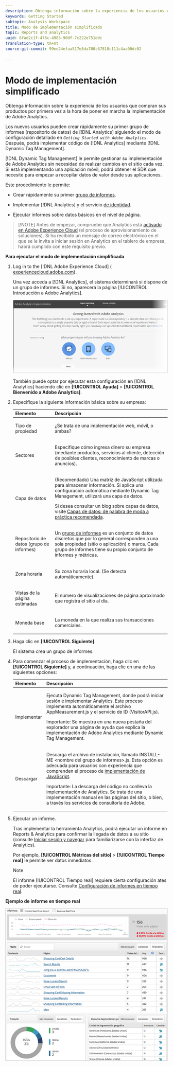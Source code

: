 ```yaml
---
description: Obtenga información sobre la experiencia de los usuarios que compran sus productos por primera vez a la hora de poner en marcha la implementación de Adobe Analytics.
keywords: Getting Started
subtopic: Analysis Workspace
title: Modo de implementación simplificado
topic: Reports and analytics
uuid: 6fad2c1f-476c-4985-90df-7c222e751ddc
translation-type: tm+mt
source-git-commit: 99ee24efaa517e8da700c67818c111c4aa90dc02

---
```



# Modo de implementación simplificado

Obtenga información sobre la experiencia de los usuarios que compran sus productos por primera vez a la hora de poner en marcha la implementación de Adobe Analytics.

<!-- 

<p>https://activation.adobedtm.com/index.php?redirected=1 </p>

 -->

Los nuevos usuarios pueden crear rápidamente su primer grupo de informes (repositorio de datos) de [!DNL Analytics] siguiendo el modo de configuración detallado en *`Getting Started with Adobe Analytics`*. Después, podrá implementar código de [!DNL Analytics] mediante [!DNL Dynamic Tag Management].

[!DNL Dynamic Tag Management] le permite gestionar su implementación de Adobe Analytics sin necesidad de realizar cambios en el sitio cada vez. Si está implementando una aplicación móvil, podrá obtener el SDK que necesite para empezar a recopilar datos de valor desde sus aplicaciones.

Este procedimiento le permite:

* Crear rápidamente su primer [grupo de informes](https://marketing.adobe.com/resources/help/en_US/analytics/getting-started/report-suites.html).
* Implementar [!DNL Analytics] y el servicio [de identidad](https://marketing.adobe.com/resources/help/en_US/mcvid/).

* Ejecutar informes sobre datos básicos en el nivel de página.

> [!NOTE] Antes de empezar, compruebe que Analytics está [activado en Adobe Experience Cloud](https://marketing.adobe.com/resources/help/en_US/mcloud/core_services.html) (el proceso de aprovisionamiento de soluciones). Si ha recibido un mensaje de correo electrónico en el que se le invita a iniciar sesión en Analytics en el tablero de empresa, habrá cumplido con este requisito previo.

**Para ejecutar el modo de implementación simplificada**

1. Log in to the [!DNL Adobe Experience Cloud] ( [experiencecloud.adobe.com](https://experiencecloud.adobe.com)).

   Una vez acceda a [!DNL Analytics], el sistema determinará si dispone de un grupo de informes. Si no, aparecerá la página [!UICONTROL Introducción a Adobe Analytics].

   ![](assets/analytics-implementation-rs-wizard.png)

   También puede optar por ejecutar esta configuración en [!DNL Analytics] haciendo clic en **[!UICONTROL Ayuda]** &gt; **[!UICONTROL Bienvenido a Adobe Analytics]**.

1. Especifique la siguiente información básica sobre su empresa:

   <table id="table_1741878A1B284CB78D297D531DC703D6"> 
     <thead> 
      <tr> 
       <th colname="col1" class="entry"> Elemento </th> 
       <th colname="col2" class="entry"> Descripción </th> 
      </tr> 
     </thead>
     <tbody> 
      <tr> 
       <td colname="col1"> <p>Tipo de propiedad </p> </td> 
       <td colname="col2"> <p>¿Se trata de una implementación web, móvil, o ambas? </p> </td> 
      </tr> 
      <tr> 
       <td colname="col1"> <p>Sectores </p> </td> 
       <td colname="col2"> <p>Especifique cómo ingresa dinero su empresa (mediante productos, servicios al cliente, detección de posibles clientes, reconocimiento de marcas o anuncios). </p> </td> 
      </tr> 
      <tr> 
       <td colname="col1"> <p>Capa de datos </p> </td> 
       <td colname="col2"> <p>(Recomendado) Una matriz de JavaScript utilizada para almacenar información. Si aplica una configuración automática mediante Dynamic Tag Management, utilizará una capa de datos. </p> <p>Si desea consultar un blog sobre capas de datos, visite <a href="https://blogs.adobe.com/digitalmarketing/analytics/data-layers-buzzword-best-practice/">Capas de datos: de palabra de moda a práctica recomendada</a>. </p> </td> 
      </tr> 
      <tr> 
       <td colname="col1"> <p>Repositorio de datos (grupo de informes) </p> </td> 
       <td colname="col2"> <p> Un <a href="https://marketing.adobe.com/resources/help/en_US/analytics/getting-started/report-suites.html">grupo de informes</a> es un conjunto de datos discretos que por lo general corresponden a una sola propiedad (sitio o aplicación) o marca. Cada grupo de informes tiene su propio conjunto de informes y métricas. </p> </td> 
      </tr> 
      <tr> 
       <td colname="col1"> <p>Zona horaria </p> </td> 
       <td colname="col2"> <p>Su zona horaria local. (Se detecta automáticamente). </p> </td> 
      </tr> 
      <tr> 
       <td colname="col1"> <p>Vistas de la página estimadas </p> </td> 
       <td colname="col2"> <p>El número de visualizaciones de página aproximado que registra el sitio al día. </p> </td> 
      </tr> 
      <tr> 
       <td colname="col1"> <p>Moneda base </p> </td> 
       <td colname="col2"> <p>La moneda en la que realiza sus transacciones comerciales. </p> </td> 
      </tr> 
     </tbody> 
    </table>

1. Haga clic en **[!UICONTROL Siguiente]**.

   El sistema crea un grupo de informes.

1. Para comenzar el proceso de implementación, haga clic en **[!UICONTROL Siguiente]** y, a continuación, haga clic en una de las siguientes opciones:

   <table id="table_71C7F7B9677346CD8D5130519D32464B"> 
     <thead> 
      <tr> 
       <th colname="col1" class="entry"> Elemento </th> 
       <th colname="col2" class="entry"> Descripción </th> 
      </tr> 
     </thead>
     <tbody> 
      <tr> 
       <td colname="col1"> <p>Implementar </p> </td> 
       <td colname="col2"> <p> Ejecuta <span class="keyword">Dynamic Tag Management</span>, donde podrá iniciar sesión e implementar Analytics. Este proceso implementa automáticamente el archivo <span class="filepath">AppMeasurement.js</span> y el servicio de ID (<span class="filepath">VisitorAPI.js</span>). </p> <p> <p>Importante: Se muestra en una nueva pestaña del explorador una página de ayuda que explica la implementación de <span class="keyword">Adobe Analytics</span> mediante Dynamic Tag Management. </p> </p> </td> 
      </tr> 
      <tr> 
       <td colname="col1"> <p>Descargar </p> </td> 
       <td colname="col2"> <p> Descarga el archivo de instalación, llamado <span class="filepath">INSTALL-ME &lt;nombre del grupo de informes&gt;.js</span>. Esta opción es adecuada para usuarios con experiencia que comprenden el proceso de <a href="https://marketing.adobe.com/resources/help/en_US/sc/implement/js_implementation.html">implementación de JavaScript</a>. </p> <p> <p>Importante: La descarga del código no conlleva la implementación de <span class="keyword">Analytics</span>. Se trata de una implementación manual en las páginas del sitio, o bien, a través los servicios de consultoría de Adobe. </p> </p> </td> 
      </tr> 
     </tbody> 
    </table>

1. Ejecutar un informe.

   Tras implementar la herramienta Analytics, podrá ejecutar un informe en Reports &amp; Analytics para confirmar la llegada de datos a su sitio (consulte [Iniciar sesión y navegar](https://marketing.adobe.com/resources/help/en_US/analytics/getting-started/analytics-navigation.html) para familiarizarse con la interfaz de Analytics).

   Por ejemplo, **[!UICONTROL Métricas del sitio]** &gt; **[!UICONTROL Tiempo real]** le permite ver datos inmediatos.

   >[!NOTE]
   >
   >El informe [!UICONTROL Tiempo real] requiere cierta configuración ates de poder ejecutarse. Consulte [Configuración de informes en tiempo real](https://marketing.adobe.com/resources/help/en_US/reference/t_realtime_admin.html).

**Ejemplo de informe en tiempo real**

![](assets/real-time-report.png)
